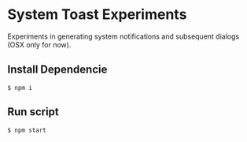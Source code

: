 # System Toast Experiments

Experiments in generating system notifications and subsequent dialogs (OSX only for now).

## Install Dependencie

```
$ npm i
```

## Run script

```
$ npm start
```